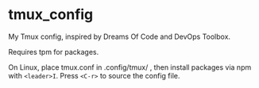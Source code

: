 # tmux_config
My Tmux config, inspired by Dreams Of Code and DevOps Toolbox.

Requires tpm for packages.

On Linux, place tmux.conf in .config/tmux/ , then install packages via npm with `<leader>I`. Press `<C-r>` to source the config file.
